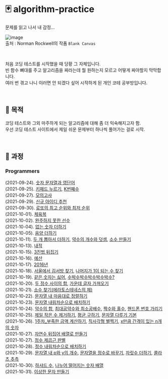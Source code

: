 # :black_joker: algorithm-practice

문제를 읽고 나서 내 감정...

![image](https://user-images.githubusercontent.com/71559880/134534932-40feb9fc-2b65-4fc6-a0d3-f7bdd71e9bb7.png)         
출처 : Norman Rockwell의 작품 `Blank Canvas`

<br>

처음 코딩 테스트를 시작했을 때 당황 그 자체입니다.       
빈 함수 뼈대를 주고 알고리즘을 짜라는데 뭘 원하는지 모르고 어떻게 짜야할지 막막합니다.          
여러 번 겪고 나니 이러면 안 되겠다 싶어 시작하게 된 개인 코테 공부방입니다.

<br>

## :thought_balloon: 목적
코딩 테스트와 그외 마주하게 되는 알고리즘에 대해 좀 더 익숙해지고자 함.      
우선 코딩 테스트 사이트에서 제일 쉬운 문제부터 하나씩 풀어가는 걸로 시작.

<br>

## :feet: 과정
### Programmers      
(2021-09-24). [숫자 문자열과 영단어](https://programmers.co.kr/learn/courses/30/lessons/81301)         
(2021-09-25). [키패드 누르기](https://programmers.co.kr/learn/courses/30/lessons/67256), [K번째수](https://programmers.co.kr/learn/courses/30/lessons/42748)          
(2021-09-27). [모의고사](https://programmers.co.kr/learn/courses/30/lessons/42840)          
(2021-09-29). [신규 아이디 추천](https://programmers.co.kr/learn/courses/30/lessons/72410)            
(2021-09-30). [로또의 최고 순위와 최저 순위](https://programmers.co.kr/learn/courses/30/lessons/77484)               
(2021-10-01). [체육복](https://programmers.co.kr/learn/courses/30/lessons/42862)                       
(2021-10-02). [완주하지 못한 선수](https://programmers.co.kr/learn/courses/30/lessons/42576)                     
(2021-10-04). [없는 숫자 더하기](https://programmers.co.kr/learn/courses/30/lessons/86051)                      
(2021-10-05). [음양 더하기](https://programmers.co.kr/learn/courses/30/lessons/76501)                   
(2021-10-11). [두 개 뽑아서 더하기](https://programmers.co.kr/learn/courses/30/lessons/68644), [약수의 개수와 덧셈](https://programmers.co.kr/learn/courses/30/lessons/77884#), [소수 만들기](https://programmers.co.kr/learn/courses/30/lessons/12977)                        
(2021-10-13). [내적](https://programmers.co.kr/learn/courses/30/lessons/70128)                   
(2021-10-15). [3진법 뒤집기](https://programmers.co.kr/learn/courses/30/lessons/68935)                
(2021-10-16). [예산](https://programmers.co.kr/learn/courses/30/lessons/12982)                        
(2021-10-17). [2016년](https://programmers.co.kr/learn/courses/30/lessons/12901)                         
(2021-10-18). [서울에서 김서방 찾기](https://programmers.co.kr/learn/courses/30/lessons/12919), [나머지가 1이 되는 수 찾기](https://programmers.co.kr/learn/courses/30/lessons/87389)                  
(2021-10-19). [같은 숫자는 싫어](https://programmers.co.kr/learn/courses/30/lessons/12906), [수박수박수박수박수박수?](https://programmers.co.kr/learn/courses/30/lessons/12922)     
(2021-10-20). [두 정수 사이의 합](https://programmers.co.kr/learn/courses/30/lessons/12912), [가운데 글자 가져오기](https://programmers.co.kr/learn/courses/30/lessons/12903)       
(2021-10-21). [소수 찾기(에라토스테네스의 체)](https://programmers.co.kr/learn/courses/30/lessons/12921)                 
(2021-10-22). [문자열 내 마음대로 정렬하기](https://programmers.co.kr/learn/courses/30/lessons/12915)                  
(2021-10-23). [문자열 내림차순으로 배치하기](https://programmers.co.kr/learn/courses/30/lessons/12917)                           
(2021-10-24). [약수의 합](https://programmers.co.kr/learn/courses/30/lessons/12928), [최대공약수와 최소공배수](https://programmers.co.kr/learn/courses/30/lessons/12940#), [짝수와 홀수](https://programmers.co.kr/learn/courses/30/lessons/12937), [핸드폰 번호 가리기](https://programmers.co.kr/learn/courses/30/lessons/12948)                      
(2021-10-25). [제일 작은 수 제거하기](https://programmers.co.kr/learn/courses/30/lessons/12935), [평균 구하기](https://programmers.co.kr/learn/courses/30/lessons/12944), [문자열 다루기 기본](https://programmers.co.kr/learn/courses/30/lessons/12918)                 
(2021-10-26). [1주차_부족한 금액 계산하기](https://programmers.co.kr/learn/courses/30/lessons/82612), [직사각형 별찍기](https://programmers.co.kr/learn/courses/30/lessons/12969), [x만큼 간격이 있는 n개의 숫자](https://programmers.co.kr/learn/courses/30/lessons/12954)                                
(2021-10-27). [자연수 뒤집어 배열로 만들기](https://programmers.co.kr/learn/courses/30/lessons/12932)                              
(2021-10-27). [정수 제곱근 판별](https://programmers.co.kr/learn/courses/30/lessons/12934)                    
(2021-10-28). [정수 내림차순으로 배치하기](https://programmers.co.kr/learn/courses/30/lessons/12933)               
(2021-10-29). [문자열 내 p와 y의 개수](https://programmers.co.kr/learn/courses/30/lessons/12916), [문자열을 정수로 바꾸기](https://programmers.co.kr/learn/courses/30/lessons/12925), [자릿수 더하기](https://programmers.co.kr/learn/courses/30/lessons/12931), [콜라츠 추측](https://programmers.co.kr/learn/courses/30/lessons/12943)            
(2021-10-30). [하샤드 수](https://programmers.co.kr/learn/courses/30/lessons/12947), [나누어 떨어지는 숫자 배열](https://programmers.co.kr/learn/courses/30/lessons/12910)         
(2021-10-31). [이상한 문자 만들기](https://programmers.co.kr/learn/courses/30/lessons/12930)
